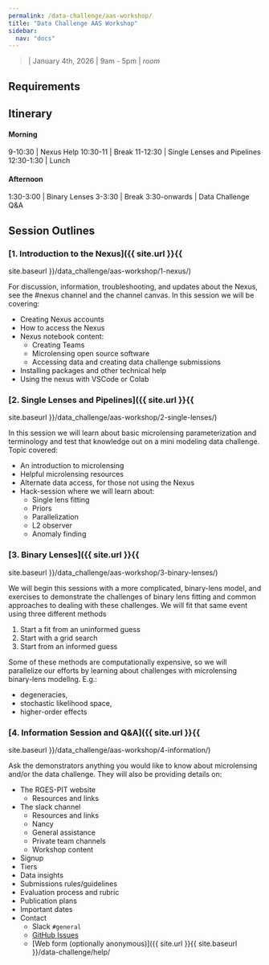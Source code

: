 ```yaml
---
permalink: /data-challenge/aas-workshop/
title: "Data Challenge AAS Workshop"
sidebar:
  nav: "docs"
---
```


>  |  January 4th, 2026  |  9am - 5pm  |  *room*

## Requirements

## Itinerary

#### Morning	

9-10:30  |  Nexus Help
10:30-11  |  Break
11-12:30  |  Single Lenses and Pipelines
12:30-1:30  |  Lunch

#### Afternoon	

1:30-3:00  |  Binary Lenses
3-3:30  |  Break
3:30-onwards  |  Data Challenge Q&A

## Session Outlines

### [1. Introduction to the Nexus]({{ site.url }}{{
site.baseurl }}/data_challenge/aas-workshop/1-nexus/)

For discussion, information, troubleshooting, and updates about the Nexus, see the #nexus channel and the channel canvas. 
In this session we will be covering:

* Creating Nexus accounts
* How to access the Nexus
* Nexus notebook content:
    * Creating Teams
    * Microlensing open source software
    * Accessing data and creating data challenge submissions
* Installing packages and other technical help
* Using the nexus with VSCode or Colab

### [2. Single Lenses and Pipelines]({{ site.url }}{{
site.baseurl }}/data_challenge/aas-workshop/2-single-lenses/)

In this session we will learn about basic microlensing parameterization and terminology and test that knowledge out on a mini modeling data challenge.
Topic covered:

* An introduction to microlensing
* Helpful microlensing resources
* Alternate data access, for those not using the Nexus
* Hack-session where we will learn about:
    * Single lens fitting
    * Priors
    * Parallelization
    * L2 observer
    * Anomaly finding

### [3. Binary Lenses]({{ site.url }}{{
site.baseurl }}/data_challenge/aas-workshop/3-binary-lenses/)

We will begin this sessions with a more complicated, binary-lens model, and exercises to demonstrate the challenges of binary lens fitting and common approaches to dealing with these challenges. We will fit that same event using three different methods

1. Start a fit from an uninformed guess
2. Start with a grid search 
3. Start from an informed guess

Some of these methods are computationally expensive, so we will parallelize our efforts by learning about challenges with microlensing binary-lens modellng. E.g.: 

* degeneracies, 
* stochastic likelihood space, 
* higher-order effects

### [4. Information Session and Q&A]({{ site.url }}{{
site.baseurl }}/data_challenge/aas-workshop/4-information/)

Ask the demonstrators anything you would like to know about microlensing and/or the data challenge. 
They will also be providing details on:

* The RGES-PIT website
    * Resources and links
* The slack channel
    * Resources and links
    * Nancy
    * General assistance
    * Private team channels
    * Workshop content
* Signup
* Tiers
* Data insights
* Submissions rules/guidelines
* Evaluation process and rubric
* Publication plans
* Important dates
* Contact
    * Slack `#general`
    * [GitHub Issues]()
    * [Web form (optionally anonymous)]({{ site.url }}{{ site.baseurl }}/data-challenge/help/
    

